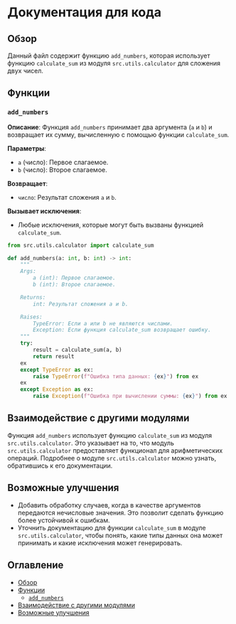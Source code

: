 # Документация для кода

## Обзор

Данный файл содержит функцию `add_numbers`, которая использует функцию `calculate_sum` из модуля `src.utils.calculator` для сложения двух чисел.

## Функции

### `add_numbers`

**Описание**: Функция `add_numbers` принимает два аргумента (`a` и `b`) и возвращает их сумму, вычисленную с помощью функции `calculate_sum`.

**Параметры**:

- `a` (число): Первое слагаемое.
- `b` (число): Второе слагаемое.

**Возвращает**:

- `число`: Результат сложения `a` и `b`.

**Вызывает исключения**:

- Любые исключения, которые могут быть вызваны функцией `calculate_sum`.

```python
from src.utils.calculator import calculate_sum

def add_numbers(a: int, b: int) -> int:
    """
    Args:
        a (int): Первое слагаемое.
        b (int): Второе слагаемое.

    Returns:
        int: Результат сложения a и b.

    Raises:
        TypeError: Если a или b не являются числами.
        Exception: Если функция calculate_sum возвращает ошибку.
    """
    try:
        result = calculate_sum(a, b)
        return result
    ex
    except TypeError as ex:
        raise TypeError(f"Ошибка типа данных: {ex}") from ex
    ex
    except Exception as ex:
        raise Exception(f"Ошибка при вычислении суммы: {ex}") from ex
```

## Взаимодействие с другими модулями

Функция `add_numbers` использует функцию `calculate_sum` из модуля `src.utils.calculator`. Это указывает на то, что модуль `src.utils.calculator` предоставляет функционал для арифметических операций. Подробнее о модуле `src.utils.calculator` можно узнать, обратившись к его документации.


## Возможные улучшения

- Добавить обработку случаев, когда в качестве аргументов передаются нечисловые значения. Это позволит сделать функцию более устойчивой к ошибкам.
- Уточнить документацию для функции `calculate_sum` в модуле `src.utils.calculator`, чтобы понять, какие типы данных она может принимать и какие исключения может генерировать.


## Оглавление

- [Обзор](#обзор)
- [Функции](#функции)
  - [`add_numbers`](#add_numbers)
- [Взаимодействие с другими модулями](#взаимодействие-с-другими-модулями)
- [Возможные улучшения](#возможные-улучшения)